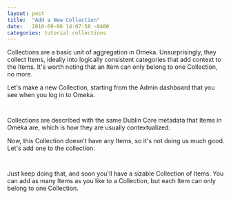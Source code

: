 ```yaml
---
layout: post
title:  "Add a New Collection"
date:   2016-09-06 14:07:58 -0400
categories: tutorial collections
---
```


Collections are a basic unit of aggregation in Omeka. Unsurprisingly, they collect Items, ideally into logically consistent categories that add context to the Items. It's worth noting that an Item can only belong to one Collection, no more.

Let's make a new Collection, starting from the Admin dashboard that you see when you log in to Omeka.

<div class='gfyitem' data-id='CluelessAdolescentChevrotain' data-autoplay='false' data-responsive='true' style='padding-bottom:1em;'></div>

Collections are described with the same Dublin Core metadata that Items in Omeka are, which is how they are usually contextualized.

Now, this Collection doesn't have any Items, so it's not doing us much good. Let's add one to the collection.

<div class='gfyitem' data-id='MintyMiserlyAnkole' data-autoplay='false' data-responsive='true' style='padding-bottom:1em;'></div>

Just keep doing that, and soon you'll have a sizable Collection of Items. You can add as many Items as you like to a Collection, but each Item can only belong to one Collection.

<script type="text/javascript" src="https://assets.gfycat.com/gfycat.js"></script>
